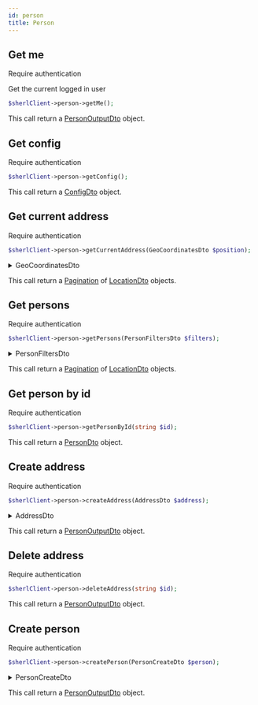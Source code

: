 ```yaml
---
id: person
title: Person
---
```


<!-- <details>
 <summary>PersonDto</summary>
</details> -->

## Get me

<span class="badge badge--warning">Require authentication</span>

Get the current logged in user

```php
$sherlClient->person->getMe();
```

This call return a [PersonOutputDto](./person-types#personoutputdto) object.

## Get config

<span class="badge badge--warning">Require authentication</span>

```php
$sherlClient->person->getConfig();
```

This call return a [ConfigDto](./common-types#configdto) object.

## Get current address

<span class="badge badge--warning">Require authentication</span>

```php
$sherlClient->person->getCurrentAddress(GeoCoordinatesDto $position);
```

<details>
 <summary>GeoCoordinatesDto</summary>

| Fields        |  Type   |      Required      | Description                     |
| :------------ | :-----: | :----------------: | :------------------------------ |
| **latitude**  | `float` | :white_check_mark: | Latitude of the current address |
| **longitude** | `float` | :white_check_mark: | Latitude of the current address |

</details>

This call return a [Pagination](./common-types#pagination) of [LocationDto](./common-types#locationdto) objects.

## Get persons

<span class="badge badge--warning">Require authentication</span>

```php
$sherlClient->person->getPersons(PersonFiltersDto $filters);
```

<details>
 <summary>PersonFiltersDto</summary>

| Fields                        |       Type        | Required | Description                                        |
| :---------------------------- | :---------------: | :------- | -------------------------------------------------- |
| **id**                        |     `string`      | :x:      | The person id to filter                            |
| **userId**                    |     `string`      | :x:      | The person user id to filter                       |
| **q**                         |     `string`      | :x:      | The person query to filter                         |
| **firstName**                 |     `string`      | :x:      | The person first name to filter                    |
| **lastName**                  |     `string`      | :x:      | The person last name to filter                     |
| **phoneNumber**               |     `string`      | :x:      | The person phone number to filter                  |
| **mobilePhoneNumber**         |     `string`      | :x:      | The person mobile phone number to filter           |
| **faxNumber**                 |     `string`      | :x:      | The person fax number to filter                    |
| **nationality**               |     `string`      | :x:      | The person nationality to filter                   |
| **uri**                       |     `string`      | :x:      | The person uri to filter                           |
| **legalName**                 |     `string`      | :x:      | The person legal name to filter                    |
| **location**                  |      `mixed`      | :x:      | The person location to filter                      |
| **subOrganizations**          |      `mixed`      | :x:      | The person sub organizations to filter             |
| **birthDate**                 |     `string`      | :x:      | The person birth date to filter                    |
| **email**                     |     `string`      | :x:      | The person email to filter                         |
| **gender**                    |     `string`      | :x:      | The person gender to filter                        |
| **jobTitle**                  |     `string`      | :x:      | The person job title to filter                     |
| **enabled**                   |     `boolean`     | :x:      | The person account status to filter                |
| **createdAt**                 |     `string`      | :x:      | The person creation date to filter                 |
| **updatedAt**                 |     `string`      | :x:      | The person update date to filter                   |
| **analytics**                 |     `string`      | :x:      | The person analytics to filter                     |
| **noFrequentedEstablishment** |     `string`      | :x:      | The person not frequenting establishment to filter |
| **type**                      |   `PersonType`    | :x:      | The person type to filter                          |
| **sort**                      | `Sort<PersonDto>` | :x:      | The person sorting status                          |

</details>

This call return a [Pagination](./common-types#pagination) of [LocationDto](./common-types#locationdto) objects.

## Get person by id

<span class="badge badge--warning">Require authentication</span>

```php
$sherlClient->person->getPersonById(string $id);
```

This call return a [PersonDto](./person-types#persondto) object.

## Create address

<span class="badge badge--warning">Require authentication</span>

```php
$sherlClient->person->createAddress(AddressDto $address);
```

<details>
 <summary>AddressDto</summary>

| Fields                         |   Type   | Required           | Description                               |
| :----------------------------- | :------: | :----------------- | ----------------------------------------- |
| **id**                         | `string` | :white_check_mark: | L'identifiant de la personne pour filtrer |
| **country**                    | `string` | :white_check_mark: | Le pays de l'adresse                      |
| **locality**                   | `string` | :white_check_mark: | La localité de l'adresse                  |
| **region**                     | `string` | :white_check_mark: | La région de l'adresse                    |
| **postalCode**                 | `string` | :white_check_mark: | Le code postal de l'adresse               |
| **streetAddress**              | `string` | :white_check_mark: | L'adresse de la rue                       |
| **uri**                        | `string` | :white_check_mark: | L'URI de l'adresse                        |
| **createdAt**                  | `string` | :white_check_mark: | La date de création                       |
| **department**                 | `string` | :white_check_mark: | Le département de l'adresse               |
| **complementaryStreetAddress** | `string` | :white_check_mark: | L'adresse complémentaire                  |
| **name**                       | `string` | :white_check_mark: | Le nom de l'adresse                       |
| **originId**                   | `string` | :white_check_mark: | L'identifiant d'origine                   |
| **latitude**                   | `float`  | :white_check_mark: | La latitude de l'adresse                  |
| **longitude**                  | `float`  | :white_check_mark: | La longitude de l'adresse                 |

</details>

This call return a [PersonOutputDto](./person-types#personoutputdto) object.

## Delete address

<span class="badge badge--warning">Require authentication</span>

```php
$sherlClient->person->deleteAddress(string $id);
```

This call return a [PersonOutputDto](./person-types#personoutputdto) object.

## Create person

<span class="badge badge--warning">Require authentication</span>

```php
$sherlClient->person->createPerson(PersonCreateDto $person);
```

<details>
 <summary>PersonCreateDto</summary>

| Fields                |                         Type                          | Required           | Description                         |
| :-------------------- | :---------------------------------------------------: | :----------------- | ----------------------------------- |
| **id**                |                       `string`                        | :white_check_mark: | L'identifiant de la personne        |
| **firstName**         |                       `string`                        | :x:                | Le prénom de la personne            |
| **lastName**          |                       `string`                        | :x:                | Le nom de famille de la personne    |
| **address**           |                     `AddressDto`                      | :x:                | L'adresse de la personne            |
| **phoneNumber**       |                       `string`                        | :x:                | Le numéro de téléphone              |
| **mobilePhoneNumber** |                       `string`                        | :x:                | Le numéro de téléphone mobile       |
| **faxNumber**         |                       `string`                        | :x:                | Le numéro de télécopie              |
| **nationality**       |                       `string`                        | :x:                | La nationalité de la personne       |
| **affiliation**       |             `PersonOrganizationCreateDto`             | :x:                | L'affiliation de la personne        |
| **birthDate**         |                       `string`                        | :x:                | La date de naissance de la personne |
| **email**             |                       `string`                        | :white_check_mark: | L'adresse e-mail de la personne     |
| **gender**            | `Gender` (Énumération `Sherl\Sdk\Person\Enum\Gender`) | :white_check_mark: | Le genre de la personne             |
| **jobTitle**          |                       `string`                        | :x:                | Le titre de poste de la personne    |

</details>

This call return a [PersonOutputDto](./person-types#personoutputdto) object.
